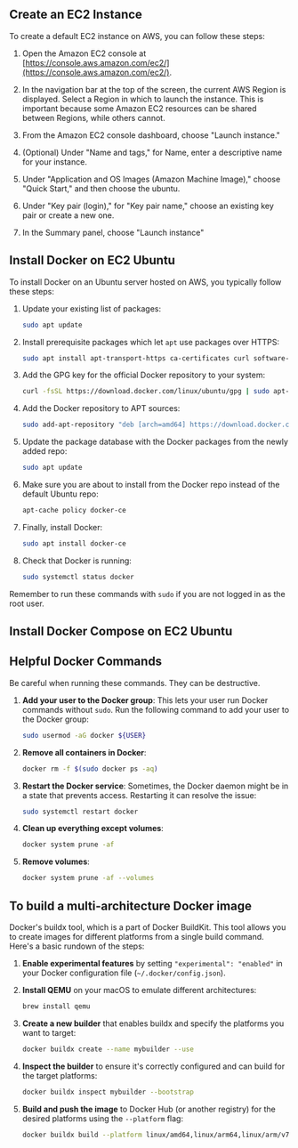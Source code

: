 
## Create an EC2 Instance

To create a default EC2 instance on AWS, you can follow these steps:

1. Open the Amazon EC2 console at [https://console.aws.amazon.com/ec2/](https://console.aws.amazon.com/ec2/).

2. In the navigation bar at the top of the screen, the current AWS Region is displayed. Select a Region in which to launch the instance. This is important because some Amazon EC2 resources can be shared between Regions, while others cannot.

3. From the Amazon EC2 console dashboard, choose "Launch instance."

4. (Optional) Under "Name and tags," for Name, enter a descriptive name for your instance.

5. Under "Application and OS Images (Amazon Machine Image)," choose "Quick Start," and then choose the ubuntu.

6. Under "Key pair (login)," for "Key pair name," choose an existing key pair or create a new one.

7. In the Summary panel, choose "Launch instance"


## Install Docker on EC2 Ubuntu

To install Docker on an Ubuntu server hosted on AWS, you typically follow these steps:

1. Update your existing list of packages:
   ```bash
   sudo apt update
   ```

2. Install prerequisite packages which let `apt` use packages over HTTPS:
   ```bash
   sudo apt install apt-transport-https ca-certificates curl software-properties-common
   ```

3. Add the GPG key for the official Docker repository to your system:
   ```bash
   curl -fsSL https://download.docker.com/linux/ubuntu/gpg | sudo apt-key add -
   ```

4. Add the Docker repository to APT sources:
   ```bash
   sudo add-apt-repository "deb [arch=amd64] https://download.docker.com/linux/ubuntu $(lsb_release -cs) stable"
   ```

5. Update the package database with the Docker packages from the newly added repo:
   ```bash
   sudo apt update
   ```

6. Make sure you are about to install from the Docker repo instead of the default Ubuntu repo:
   ```bash
   apt-cache policy docker-ce
   ```

7. Finally, install Docker:
   ```bash
   sudo apt install docker-ce
   ```

8. Check that Docker is running:
   ```bash
   sudo systemctl status docker
   ```

Remember to run these commands with `sudo` if you are not logged in as the root user.


## Install Docker Compose on EC2 Ubuntu


## Helpful Docker Commands

Be careful when running these commands. They can be destructive.

1. **Add your user to the Docker group**: This lets your user run Docker commands without `sudo`. Run the following command to add your user to the Docker group:
   ```bash
   sudo usermod -aG docker ${USER}
   ```
2. **Remove all containers in Docker**: 
   ```bash
   docker rm -f $(sudo docker ps -aq)
   ```

3. **Restart the Docker service**: Sometimes, the Docker daemon might be in a state that prevents access. Restarting it can resolve the issue:
   ```bash
   sudo systemctl restart docker
   ```
4. **Clean up everything except volumes**: 
   ```bash
   docker system prune -af
   ```
5. **Remove volumes**:
   ```bash
   docker system prune -af --volumes
   ```


## To build a multi-architecture Docker image

Docker's buildx tool, which is a part of Docker BuildKit. This tool allows you to create images for different platforms from a single build command. Here's a basic rundown of the steps:

1. **Enable experimental features** by setting `"experimental": "enabled"` in your Docker configuration file (`~/.docker/config.json`).

2. **Install QEMU** on your macOS to emulate different architectures:
   ```sh
   brew install qemu
   ```

3. **Create a new builder** that enables buildx and specify the platforms you want to target:
   ```sh
   docker buildx create --name mybuilder --use
   ```

4. **Inspect the builder** to ensure it's correctly configured and can build for the target platforms:
   ```sh
   docker buildx inspect mybuilder --bootstrap
   ```

5. **Build and push the image** to Docker Hub (or another registry) for the desired platforms using the `--platform` flag:
   ```sh
   docker buildx build --platform linux/amd64,linux/arm64,linux/arm/v7 -t <username>/myimage:latest --push .
   ```